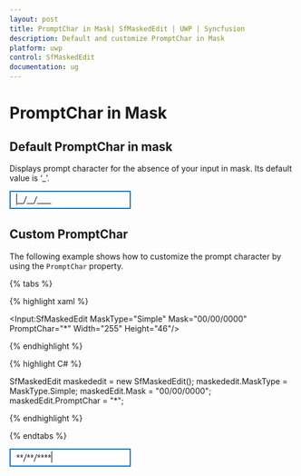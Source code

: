 ```yaml
---
layout: post
title: PromptChar in Mask| SfMaskedEdit | UWP | Syncfusion
description: Default and customize PromptChar in Mask
platform: uwp
control: SfMaskedEdit
documentation: ug
---
```


# PromptChar in Mask

## Default PromptChar in mask

Displays prompt character for the absence of your input in mask. Its default value is ‘_’.

![](PromptChar_In_Mask_Images/PromptChar_In_Mask_Img1.jpg)

## Custom PromptChar

The following example shows how to customize the prompt character by using the `PromptChar` property.

{% tabs %}

{% highlight xaml %}

<Input:SfMaskedEdit  MaskType="Simple" Mask="00/00/0000" PromptChar="*" Width="255" Height="46"/>

{% endhighlight %}

{% highlight C# %}

SfMaskedEdit maskededit = new SfMaskedEdit();
maskededit.MaskType = MaskType.Simple;
maskedEdit.Mask = "00/00/0000";
maskedEdit.PromptChar = "*";

{% endhighlight %}

{% endtabs %}

![](PromptChar_In_Mask_Images/PromptChar_In_Mask_Img2.jpg)